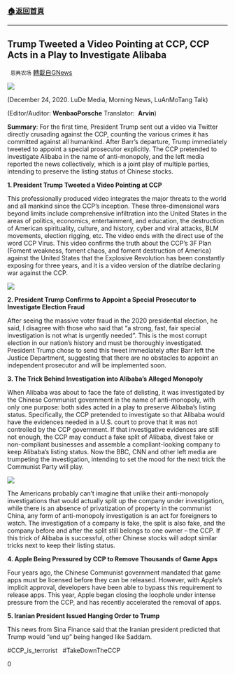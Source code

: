 ###  [:house:返回首頁](https://github.com/ourhimalayas/txt)
---

## Trump Tweeted a Video Pointing at CCP, CCP Acts in a Play to Investigate Alibaba
` 恩典农场` [轉載自GNews](https://gnews.org/zh-hans/682920/)

![]()![](https://gnews-media-offload.s3.amazonaws.com/wp-content/uploads/2020/12/24203157/%E6%81%A9%E5%85%B8Gnews-logo-1-3.jpg)

(December 24, 2020. LuDe Media, Morning News, LuAnMoTang Talk)

(Editor/Auditor: **WenbaoPorsche** Translator:  **Arvin**)

**Summary**: For the first time, President Trump sent out a video via Twitter directly crusading against the CCP, counting the various crimes it has committed against all humankind. After Barr’s departure, Trump immediately tweeted to appoint a special prosecutor explicitly. The CCP pretended to investigate Alibaba in the name of anti-monopoly, and the left media reported the news collectively, which is a joint play of multiple parties, intending to preserve the listing status of Chinese stocks.

**1. President Trump Tweeted a Video Pointing at CCP**

This professionally produced video integrates the major threats to the world and all mankind since the CCP’s inception. These three-dimensional wars beyond limits include comprehensive infiltration into the United States in the areas of politics, economics, entertainment, and education, the destruction of American spirituality, culture, and history, cyber and viral attacks, BLM movements, election rigging, etc. The video ends with the direct use of the word CCP Virus. This video confirms the truth about the CCP’s 3F Plan (Foment weakness, foment chaos, and foment destruction of America) against the United States that the Explosive Revolution has been constantly exposing for three years, and it is a video version of the diatribe declaring war against the CCP.

![]()![](https://gnews-media-offload.s3.amazonaws.com/wp-content/uploads/2020/12/24204019/20201211-104100_U1085_M659612_82ea.jpg)

**2. President Trump Confirms to Appoint a Special Prosecutor to Investigate Election Fraud**

After seeing the massive voter fraud in the 2020 presidential election, he said, I disagree with those who said that “a strong, fast, fair special investigation is not what is urgently needed”. This is the most corrupt election in our nation’s history and must be thoroughly investigated. President Trump chose to send this tweet immediately after Barr left the Justice Department, suggesting that there are no obstacles to appoint an independent prosecutor and will be implemented soon.

**3. The Trick Behind Investigation into Alibaba’s Alleged Monopoly**

When Alibaba was about to face the fate of delisting, it was investigated by the Chinese Communist government in the name of anti-monopoly, with only one purpose: both sides acted in a play to preserve Alibaba’s listing status. Specifically, the CCP pretended to investigate so that Alibaba would have the evidences needed in a U.S. court to prove that it was not controlled by the CCP government. If that investigative evidences are still not enough, the CCP may conduct a fake split of Alibaba, divest fake or non-compliant businesses and assemble a compliant-looking company to keep Alibaba’s listing status. Now the BBC, CNN and other left media are trumpeting the investigation, intending to set the mood for the next trick the Communist Party will play.

![]()![](https://gnews-media-offload.s3.amazonaws.com/wp-content/uploads/2020/12/24204101/RTS20USN-e1538102168135.jpg)

The Americans probably can’t imagine that unlike their anti-monopoly investigations that would actually split up the company under investigation, while there is an absence of privatization of property in the communist China, any form of anti-monopoly investigation is an act for foreigners to watch. The investigation of a company is fake, the split is also fake, and the company before and after the split still belongs to one owner – the CCP. If this trick of Alibaba is successful, other Chinese stocks will adopt similar tricks next to keep their listing status.

**4. Apple Being Pressured by CCP to Remove Thousands of Game Apps**

Four years ago, the Chinese Communist government mandated that game apps must be licensed before they can be released. However, with Apple’s implicit approval, developers have been able to bypass this requirement to release apps. This year, Apple began closing the loophole under intense pressure from the CCP, and has recently accelerated the removal of apps.

**5. Iranian President Issued Hanging Order to Trump**

This news from Sina Finance said that the Iranian president predicted that Trump would “end up” being hanged like Saddam.

#CCP\_is\_terrorist   #TakeDownTheCCP

0
